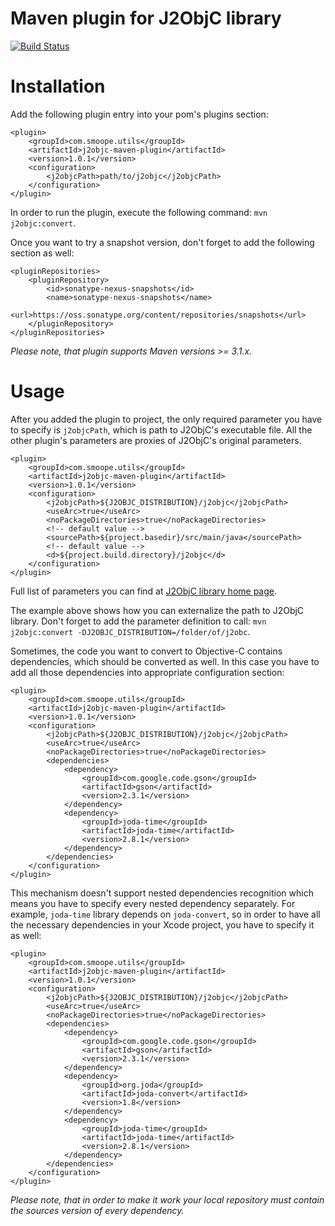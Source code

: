 Maven plugin for J2ObjC library
==========

[![Build Status](https://travis-ci.org/smoope/j2objc-maven-plugin.svg?branch=master)](https://travis-ci.org/smoope/j2objc-maven-plugin)

# Installation

Add the following plugin entry into your pom's plugins section:

```
<plugin>
    <groupId>com.smoope.utils</groupId>
    <artifactId>j2objc-maven-plugin</artifactId>
    <version>1.0.1</version>
    <configuration>
        <j2objcPath>path/to/j2objc</j2objcPath>
    </configuration>
</plugin>
```

In order to run the plugin, execute the following command: `mvn j2objc:convert`.

Once you want to try a snapshot version, don't forget to add the following section as well:

```
<pluginRepositories>
    <pluginRepository>
        <id>sonatype-nexus-snapshots</id>
        <name>sonatype-nexus-snapshots</name>
        <url>https://oss.sonatype.org/content/repositories/snapshots</url>
    </pluginRepository>
</pluginRepositories>
```

_Please note, that plugin supports Maven versions >= 3.1.x._

# Usage

After you added the plugin to project, the only required parameter you have to specify is `j2objcPath`, which 
is path to J2ObjC's executable file. All the other plugin's parameters are proxies of J2ObjC's original parameters.

```
<plugin>
    <groupId>com.smoope.utils</groupId>
    <artifactId>j2objc-maven-plugin</artifactId>
    <version>1.0.1</version>
    <configuration>
        <j2objcPath>${J2OBJC_DISTRIBUTION}/j2objc</j2objcPath>
        <useArc>true</useArc>
        <noPackageDirectories>true</noPackageDirectories>
        <!-- default value -->
        <sourcePath>${project.basedir}/src/main/java</sourcePath>
        <!-- default value -->
        <d>${project.build.directory}/j2objc</d>
    </configuration>
</plugin>
```

Full list of parameters you can find at [J2ObjC library home page](http://j2objc.org/docs/j2objc.html).

The example above shows how you can externalize the path to J2ObjC library. Don't forget to add the parameter 
definition to call: `mvn j2objc:convert -DJ2OBJC_DISTRIBUTION=/folder/of/j2obc`.

Sometimes, the code you want to convert to Objective-C contains dependencies, which should be converted as well. 
In this case you have to add all those dependencies into appropriate configuration section:

```
<plugin>
    <groupId>com.smoope.utils</groupId>
    <artifactId>j2objc-maven-plugin</artifactId>
    <version>1.0.1</version>
    <configuration>
        <j2objcPath>${J2OBJC_DISTRIBUTION}/j2objc</j2objcPath>
        <useArc>true</useArc>
        <noPackageDirectories>true</noPackageDirectories>
        <dependencies>
            <dependency>
                <groupId>com.google.code.gson</groupId>
                <artifactId>gson</artifactId>
                <version>2.3.1</version>
            </dependency>
            <dependency>
                <groupId>joda-time</groupId>
                <artifactId>joda-time</artifactId>
                <version>2.8.1</version>
            </dependency>
        </dependencies>
    </configuration>
</plugin>
```

This mechanism doesn't support nested dependencies recognition which means you have to specify every nested dependency 
separately. For example, `joda-time` library depends on `joda-convert`, so in order to have all the necessary dependencies in 
your Xcode project, you have to specify it as well:

```
<plugin>
    <groupId>com.smoope.utils</groupId>
    <artifactId>j2objc-maven-plugin</artifactId>
    <version>1.0.1</version>
    <configuration>
        <j2objcPath>${J2OBJC_DISTRIBUTION}/j2objc</j2objcPath>
        <useArc>true</useArc>
        <noPackageDirectories>true</noPackageDirectories>
        <dependencies>
            <dependency>
                <groupId>com.google.code.gson</groupId>
                <artifactId>gson</artifactId>
                <version>2.3.1</version>
            </dependency>
            <dependency>
                <groupId>org.joda</groupId>
                <artifactId>joda-convert</artifactId>
                <version>1.8</version>
            </dependency>
            <dependency>
                <groupId>joda-time</groupId>
                <artifactId>joda-time</artifactId>
                <version>2.8.1</version>
            </dependency>
        </dependencies>
    </configuration>
</plugin>
```

_Please note, that in order to make it work your local repository must contain the sources version of every dependency._